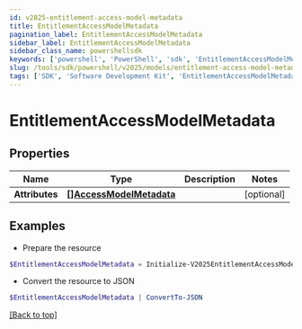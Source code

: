 ```yaml
---
id: v2025-entitlement-access-model-metadata
title: EntitlementAccessModelMetadata
pagination_label: EntitlementAccessModelMetadata
sidebar_label: EntitlementAccessModelMetadata
sidebar_class_name: powershellsdk
keywords: ['powershell', 'PowerShell', 'sdk', 'EntitlementAccessModelMetadata', 'V2025EntitlementAccessModelMetadata'] 
slug: /tools/sdk/powershell/v2025/models/entitlement-access-model-metadata
tags: ['SDK', 'Software Development Kit', 'EntitlementAccessModelMetadata', 'V2025EntitlementAccessModelMetadata']
---
```



# EntitlementAccessModelMetadata

## Properties

Name | Type | Description | Notes
------------ | ------------- | ------------- | -------------
**Attributes** | [**[]AccessModelMetadata**](access-model-metadata) |  | [optional] 

## Examples

- Prepare the resource
```powershell
$EntitlementAccessModelMetadata = Initialize-V2025EntitlementAccessModelMetadata  -Attributes null
```

- Convert the resource to JSON
```powershell
$EntitlementAccessModelMetadata | ConvertTo-JSON
```


[[Back to top]](#) 

